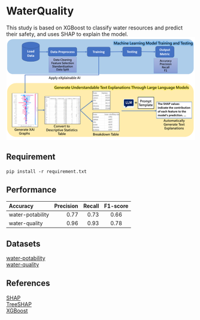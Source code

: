 # WaterQuality

This study is based on XGBoost to classify water resources and predict their safety, and uses SHAP to explain the model.  
![image](https://github.com/yuntech-bdrc/WaterQuality/blob/main/image/Screenshot%202024-09-22%20133107.png)

## Requirement  
 
``` shell
pip install -r requirement.txt
```

## Performance
| Accuracy | Precision | Recall | F1-score |
| :-- | --: | --: |:--:|
| water-potability | 0.77 | 0.73 | 0.66 | 0.7 |
| water-quality | 0.96 | 0.93 | 0.78 | 0.85 |

## Datasets
[water-potability](https://www.kaggle.com/datasets/adityakadiwal/water-potability "kaggle_water_potability")  
[water-quality](https://www.kaggle.com/datasets/mssmartypants/water-quality "kaggle_water_quality")

## References

[SHAP](https://arxiv.org/abs/1705.07874 "A Unified Approach to Interpreting Model Predictions")  
[TreeSHAP](https://arxiv.org/abs/1802.03888 "Consistent Individualized Feature Attribution for Tree Ensembles")  
[XGBoost](https://arxiv.org/abs/1603.02754 "XGBoost: A Scalable Tree Boosting System")  
